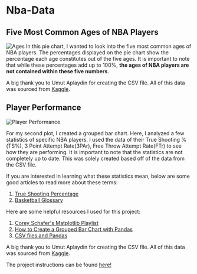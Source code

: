 # Nba-Data
## Five Most Common Ages of NBA Players
![Ages](https://github.com/sophiahuangg/Nba-Data/blob/main/ages.png)
In this pie chart, I wanted to look into the five most common ages of NBA players. The percentages displayed on the pie chart show the percentage each age constitutes out of the five ages. It is important to note that while these percentages add up to 100%, **the ages of NBA players are not contained within these five numbers**.


A big thank you to Umut Aplaydin for creating the CSV file. All of this data was sourced from [Kaggle](https://www.kaggle.com/umutalpaydn/nba-20202021-season-player-stats).

## Player Performance
![Player Performance](https://github.com/sophiahuangg/Nba-Data/blob/main/player_stats.png)

For my second plot, I created a grouped bar chart. Here, I analyzed a few statistics of specific NBA players. I used the data of their True Shooting %(TS%), 3 Point Attempt Rate(3PAr), Free Throw Attempt Rate(FTr) to see how they are performing. It is important to note that the statistics are not completely up to date. This was solely created based off of the data from the CSV file.

If you are interested in learning what these statistics mean, below are some good articles to read more about these terms:
1. [True Shooting Percentage](https://sites.northwestern.edu/nusportsanalytics/2020/01/09/what-matters-more-for-true-shooting-percentage-free-throw-attempt-rate-or-free-throw-percentage/)
2. [Basketball Glossary](https://www.basketball-reference.com/about/glossary.html)

Here are some helpful resources I used for this project:
1. [Corey Schafer's Matplotlib Playlist](https://www.youtube.com/c/Coreyms/playlists)
2. [How to Create a Grouped Bar Chart with Pandas](https://medium.com/analytics-vidhya/create-a-grouped-bar-chart-with-matplotlib-and-pandas-9b021c97e0a)
3. [CSV files and Pandas](https://realpython.com/python-csv/)

A big thank you to Umut Aplaydin for creating the CSV file. All of this data was sourced from [Kaggle](https://www.kaggle.com/umutalpaydn/nba-20202021-season-player-stats).

The project instructions can be found [here!](https://github.com/mikeizbicki/cmc-csci040/tree/2021fall/hw_02)
